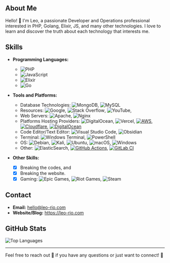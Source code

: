 ## About Me

Hello! 👋 
I'm Leo, a passionate Developer and Operations professional interested in PHP, Golang, Elixir, JS, and many other technologies. I love to learn and discover the truth about each technology that interests me.

## Skills

- **Programming Languages:**
  - ![PHP](https://img.shields.io/badge/php-%23777BB4.svg?style=for-the-badge&logo=php&logoColor=white)
  - ![JavaScript](https://img.shields.io/badge/javascript-%23323330.svg?style=for-the-badge&logo=javascript&logoColor=%23F7DF1E)
  - ![Elixir](https://img.shields.io/badge/elixir-%234B275F.svg?style=for-the-badge&logo=elixir&logoColor=white)
  - ![Go](https://img.shields.io/badge/go-%2300ADD8.svg?style=for-the-badge&logo=go&logoColor=white)
 
    
- **Tools and Platforms:**
  - Database Technologies: ![MongoDB](https://img.shields.io/badge/MongoDB-%234ea94b.svg?style=for-the-badge&logo=mongodb&logoColor=white), ![MySQL](https://img.shields.io/badge/mysql-4479A1.svg?style=for-the-badge&logo=mysql&logoColor=white)
  - Resources: ![Google](https://img.shields.io/badge/google-4285F4?style=for-the-badge&logo=google&logoColor=white), ![Stack Overflow](https://img.shields.io/badge/-Stackoverflow-FE7A16?style=for-the-badge&logo=stack-overflow&logoColor=white), ![YouTube](https://img.shields.io/badge/YouTube-%23FF0000.svg?style=for-the-badge&logo=YouTube&logoColor=white), 
  - Web Servers: ![Apache](https://img.shields.io/badge/apache-%23D42029.svg?style=for-the-badge&logo=apache&logoColor=white), ![Nginx](https://img.shields.io/badge/nginx-%23009639.svg?style=for-the-badge&logo=nginx&logoColor=white)
  - Platforms Hosting Providers: ![DigitalOcean](https://img.shields.io/badge/DigitalOcean-%230167ff.svg?style=for-the-badge&logo=digitalOcean&logoColor=white), ![Vercel](https://img.shields.io/badge/vercel-%23000000.svg?style=for-the-badge&logo=vercel&logoColor=white), [![AWS](https://img.shields.io/badge/AWS-%23FF9900.svg?logo=amazon-web-services&logoColor=white)](#), [![Cloudflare](https://img.shields.io/badge/Cloudflare-F38020?logo=Cloudflare&logoColor=white)](#), [![DigitalOcean](https://img.shields.io/badge/DigitalOcean-%230167ff.svg?logo=digitalOcean&logoColor=white)](#)
  - Code Editor/Text Editor: ![Visual Studio Code](https://img.shields.io/badge/Visual%20Studio%20Code-0078d7.svg?style=for-the-badge&logo=visual-studio-code&logoColor=white), ![Obsidian](https://img.shields.io/badge/Obsidian-%23483699.svg?style=for-the-badge&logo=obsidian&logoColor=white)
  - Terminal: ![Windows Terminal](https://img.shields.io/badge/Windows%20Terminal-%234D4D4D.svg?style=for-the-badge&logo=windows-terminal&logoColor=white), ![PowerShell](https://img.shields.io/badge/PowerShell-%235391FE.svg?style=for-the-badge&logo=powershell&logoColor=white)
  - OS: ![Debian](https://img.shields.io/badge/Debian-D70A53?style=for-the-badge&logo=debian&logoColor=white), ![Kali](https://img.shields.io/badge/Kali-268BEE?style=for-the-badge&logo=kalilinux&logoColor=white), ![Ubuntu](https://img.shields.io/badge/Ubuntu-E95420?style=for-the-badge&logo=ubuntu&logoColor=white), ![macOS](https://img.shields.io/badge/mac%20os-000000?style=for-the-badge&logo=macos&logoColor=F0F0F0), ![Windows](https://img.shields.io/badge/Windows-0078D6?style=for-the-badge&logo=windows&logoColor=white)
  - Other: ![ElasticSearch](https://img.shields.io/badge/-ElasticSearch-005571?style=for-the-badge&logo=elasticsearch), [![GitHub Actions](https://img.shields.io/badge/GitHub_Actions-2088FF?logo=github-actions&logoColor=white)](#), [![GitLab CI](https://img.shields.io/badge/GitLab%20CI-FC6D26?logo=gitlab&logoColor=fff)](#)
     
- **Other Skills:**
  - [x] Breaking the codes, and
  - [x] Breaking the website.
  - [x] Gaming: ![Epic Games](https://img.shields.io/badge/epicgames-%23313131.svg?style=for-the-badge&logo=epicgames&logoColor=white), ![Riot Games](https://img.shields.io/badge/riotgames-D32936.svg?style=for-the-badge&logo=riotgames&logoColor=white), ![Steam](https://img.shields.io/badge/steam-%23000000.svg?style=for-the-badge&logo=steam&logoColor=white)

## Contact

- **Email:** hello@leo-rio.com
- **Website/Blog:** https://leo-rio.com

## GitHub Stats

![Top Languages](https://github-readme-stats.vercel.app/api/top-langs/?username=leo26dandy&layout=compact&theme=radical)

---

Feel free to reach out 🤙 if you have any questions or just want to connect! 🙏

<!---
leo26dandy/leo26dandy is a ✨ special ✨ repository because its `README.md` (this file) appears on your GitHub profile.
You can click the Preview link to take a look at your changes.
--->

